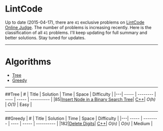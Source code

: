 LintCode
======== 

Up to date (2015-04-17), there are `41` exclusive problems on [LintCode Online Judge](https://lintcode.com/).
The number of problems is increasing recently.
Here is the classification of all `41` problems.
I'll keep updating for full summary and better solutions. Stay tuned for updates.

--- 
Algorithms
====

* [Tree](https://github.com/kamyu104/LintCode#greedy)
* [Greedy](https://github.com/kamyu104/LintCode#greedy)

---

##Tree
| # | Title | Solution | Time | Space | Difficulty |
|---| ----- | -------- | ---- | ----- | ---------- |
|85|[Insert Node in a Binary Search Tree](http://lintcode.com/en/problem/delete-digits/)| [C++](./C++/insert-node-in-a-binary-search-tree.cpp)| _O(h)_ | _O(1)_ | Easy |

---

##Greedy
| # | Title | Solution | Time | Space | Difficulty |
|---| ----- | -------- | ---- | ----- | ---------- |
|182|[Delete Digits](http://lintcode.com/en/problem/delete-digits/)| [C++](./C++/delete-digits.cpp)| _O(n)_ | _O(n)_ | Medium |


